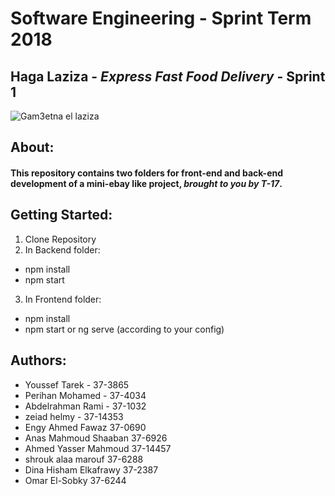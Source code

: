 # **Software Engineering - Sprint Term 2018**
## Haga Laziza - *Express Fast Food Delivery* - Sprint 1
![Gam3etna el laziza](https://tmpfilecdn.freelogodesign.org/9efd1a2a-ef52-4435-bf6b-e1cb601de155.png)
## **About**:
#### This repository contains two folders for front-end and back-end development of a mini-ebay like project, ***brought to you by T-17***.


## **Getting Started:**
1. Clone Repository
2. In Backend folder:
 * npm install
 * npm start
3. In Frontend folder:
 * npm install
 * npm start or ng serve (according to your config)

## Authors:
* Youssef Tarek - 37-3865
* Perihan Mohamed - 37-4034
* Abdelrahman Rami - 37-1032
* zeiad helmy - 37-14353
* Engy Ahmed Fawaz 37-0690
* Anas Mahmoud Shaaban 37-6926
* Ahmed Yasser Mahmoud 37-14457
* shrouk alaa marouf 37-6288
* Dina Hisham Elkafrawy 37-2387
* Omar El-Sobky 37-6244
